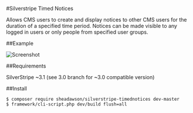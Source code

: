 #Silverstripe Timed Notices

Allows CMS users to create and display notices to other CMS users for the duration of a specified time period. Notices can be made visible to any logged in users or only people from specified user groups.

##Example

![Screenshot](https://raw.github.com/sheadawson/silverstripe-timednotices/master/images/screenshot.png)

##Requirements

SilverStripe ~3.1 (see 3.0 branch for ~3.0 compatible version)

##Install

	$ composer require sheadawson/silverstripe-timednotices dev-master
	$ framework/cli-script.php dev/build flush=all

